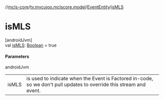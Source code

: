 //[mcls-core](../../../index.md)/[tv.mycujoo.mclscore.model](../index.md)/[EventEntity](index.md)/[isMLS](is-m-l-s.md)

# isMLS

[androidJvm]\
val [isMLS](is-m-l-s.md): [Boolean](https://kotlinlang.org/api/latest/jvm/stdlib/kotlin/-boolean/index.html) = true

#### Parameters

androidJvm

| | |
|---|---|
| isMLS | is used to indicate when the Event is Factored in-code, so we don't pull updates to override this stream and event. |
